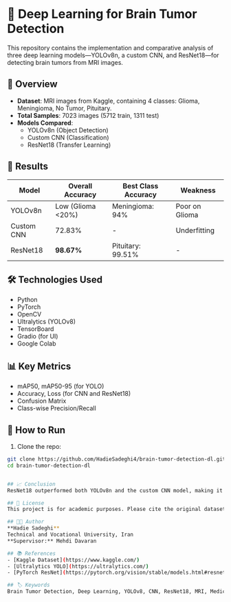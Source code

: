 # 🧠 Deep Learning for Brain Tumor Detection

This repository contains the implementation and comparative analysis of three deep learning models—YOLOv8n, a custom CNN, and ResNet18—for detecting brain tumors from MRI images.

## 📌 Overview

- **Dataset**: MRI images from Kaggle, containing 4 classes: Glioma, Meningioma, No Tumor, Pituitary.
- **Total Samples**: 7023 images (5712 train, 1311 test)
- **Models Compared**:
  - YOLOv8n (Object Detection)
  - Custom CNN (Classification)
  - ResNet18 (Transfer Learning)

## 🚀 Results

| Model       | Overall Accuracy | Best Class Accuracy | Weakness |
|-------------|------------------|---------------------|----------|
| YOLOv8n     | Low (Glioma <20%)| Meningioma: 94%     | Poor on Glioma |
| Custom CNN  | 72.83%           | -                   | Underfitting |
| ResNet18    | **98.67%**       | Pituitary: 99.51%   | -        |

## 🛠️ Technologies Used

- Python
- PyTorch
- OpenCV
- Ultralytics (YOLOv8)
- TensorBoard
- Gradio (for UI)
- Google Colab

## 📊 Key Metrics

- mAP50, mAP50-95 (for YOLO)
- Accuracy, Loss (for CNN and ResNet18)
- Confusion Matrix
- Class-wise Precision/Recall

## 🧪 How to Run

1. Clone the repo:
```bash
git clone https://github.com/HadieSadeghi4/brain-tumor-detection-dl.git
cd brain-tumor-detection-dl


## 📈 Conclusion
ResNet18 outperformed both YOLOv8n and the custom CNN model, making it a reliable choice for medical imaging applications requiring high accuracy.

## 📜 License
This project is for academic purposes. Please cite the original dataset and authors if used.

## 👩‍💻 Author
**Hadie Sadeghi**  
Technical and Vocational University, Iran  
**Supervisor:** Mehdi Davaran

## 📚 References
- [Kaggle Dataset](https://www.kaggle.com/)  
- [Ultralytics YOLO](https://ultralytics.com/)  
- [PyTorch ResNet](https://pytorch.org/vision/stable/models.html#resnet)

## 🏷 Keywords
Brain Tumor Detection, Deep Learning, YOLOv8, CNN, ResNet18, MRI, Medical Imaging, Python, PyTorch

